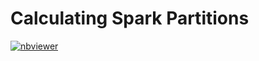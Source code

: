 # Calculating Spark Partitions

[![nbviewer](https://img.shields.io/badge/jupyter-notebook-informational?logo=jupyter)](https://nbviewer.org/github/sparsh-ai/recohut/blob/main/docs/01-foundations/language/pyspark/lab-calculating-partitions/main.ipynb)